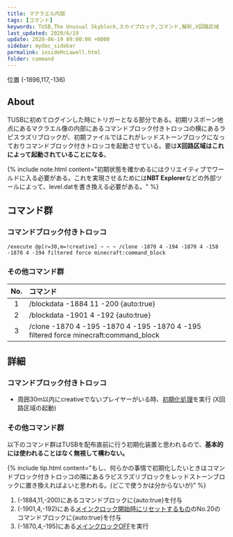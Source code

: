 ```yaml
---
title: マクラエル内部
tags: [コマンド]
keywords: TUSB,The Unusual Skyblock,スカイブロック,コマンド,解析,X回路区域
last_updated: 2020/6/19
update: 2020-06-19 09:00:00 +0000
sidebar: mydoc_sidebar
permalink: insideMcLawell.html
folder: command
---
```


<span class="label label-primary">位置 (-1896,117,-136)</span>

## About

TUSBに初めてログインした時にトリガーとなる部分である。初期リスポーン地点にあるマクラエル像の内部にあるコマンドブロック付きトロッコの横にあるラピスラズリブロックが、初期ファイルではこれがレッドストーンブロックになっておりコマンドブロック付きトロッコを起動させている。要は**X回路区域はこれによって起動されていることになる**。

{% include note.html content="初期状態を確かめるにはクリエイティブでワールドに入る必要がある。これを実現させるためには**NBT Explorer**などの外部ツールによって、level.datを書き換える必要がある。" %}

## コマンド群

### コマンドブロック付きトロッコ

```minecraftcommand
/execute @p[r=30,m=!creative] ~ ~ ~ /clone -1870 4 -194 -1870 4 -158 -1870 4 -194 filtered force minecraft:command_block
```

### その他コマンド群

|No.|コマンド|
|:-:|:-|
|1|/blockdata -1884 11 -200 {auto:true}|
|2|/blockdata -1901 4 -192 {auto:true}|
|3|/clone -1870 4 -195 -1870 4 -195 -1870 4 -195 filtered force minecraft:command_block|

## 詳細

### コマンドブロック付きトロッコ

- 周囲30m以内にcreativeでないプレイヤーがいる時、[初期化処理](initializeProcessing.html)を実行 (X回路区域の起動)

### その他コマンド群

以下のコマンド群はTUSBを配布直前に行う初期化装置と思われるので、**基本的には使われることはなく無視して構わない。**

{% include tip.html content="もし、何らかの事情で初期化したいときはコマンドブロック付きトロッコの隣にあるラピスラズリブロックをレッドストーンブロックに置き換えればよいと思われる。(どこで使うかは分からないが)" %}

1. (-1884,11,-200)にあるコマンドブロックに{auto:true}を付与
2. (-1901,4,-192)にある[メインクロック開始時にリセットするもの](reset.html)のNo.20のコマンドブロックに{auto:true}を付与
3. (-1870,4,-195)にある[メインクロックOFF](mainclockProcessing.html#メインクロックOFF)を実行
